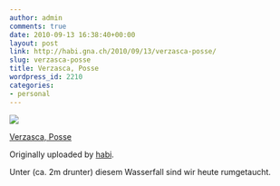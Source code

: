 ```yaml
---
author: admin
comments: true
date: 2010-09-13 16:38:40+00:00
layout: post
link: http://habi.gna.ch/2010/09/13/verzasca-posse/
slug: verzasca-posse
title: Verzasca, Posse
wordpress_id: 2210
categories:
- personal
---
```



 [![](http://farm5.static.flickr.com/4154/4986616873_78d7c8c9f0_m.jpg)](http://www.flickr.com/photos/habi/4986616873/)
   

 
  [Verzasca, Posse](http://www.flickr.com/photos/habi/4986616873/)
    

  Originally uploaded by [habi](http://www.flickr.com/people/habi/).
 



Unter (ca. 2m drunter) diesem Wasserfall sind wir heute rumgetaucht.
  

